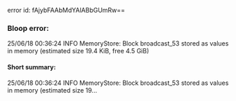 error id: fAjybFAAbMdYAlABbGUmRw==
### Bloop error:

25/06/18 00:36:24 INFO MemoryStore: Block broadcast_53 stored as values in memory (estimated size 19.4 KiB, free 4.5 GiB)
#### Short summary: 

25/06/18 00:36:24 INFO MemoryStore: Block broadcast_53 stored as values in memory (estimated size 19...